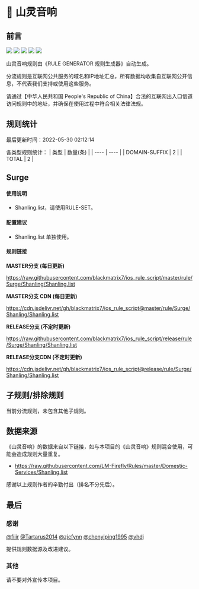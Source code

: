 # 🧸 山灵音响

## 前言

![](https://shields.io/badge/-移除重复规则-ff69b4) ![](https://shields.io/badge/-DOMAIN与DOMAIN--SUFFIX合并-green) ![](https://shields.io/badge/-DOMAIN--SUFFIX间合并-critical) ![](https://shields.io/badge/-DOMAIN--SUFFIX与DOMAIN--KEYWORD合并-blue) ![](https://shields.io/badge/-IP--CIDR(6)合并-blueviolet) 

山灵音响规则由《RULE GENERATOR 规则生成器》自动生成。

分流规则是互联网公共服务的域名和IP地址汇总，所有数据均收集自互联网公开信息，不代表我们支持或使用这些服务。

请通过【中华人民共和国 People's Republic of China】合法的互联网出入口信道访问规则中的地址，并确保在使用过程中符合相关法律法规。

## 规则统计

最后更新时间：2022-05-30 02:12:14

各类型规则统计：
| 类型 | 数量(条)  | 
| ---- | ----  |
| DOMAIN-SUFFIX | 2  | 
| TOTAL | 2  | 


## Surge 

#### 使用说明
- Shanling.list，请使用RULE-SET。

#### 配置建议
- Shanling.list 单独使用。

#### 规则链接
**MASTER分支 (每日更新)**

https://raw.githubusercontent.com/blackmatrix7/ios_rule_script/master/rule/Surge/Shanling/Shanling.list

**MASTER分支 CDN (每日更新)**

https://cdn.jsdelivr.net/gh/blackmatrix7/ios_rule_script@master/rule/Surge/Shanling/Shanling.list

**RELEASE分支 (不定时更新)**

https://raw.githubusercontent.com/blackmatrix7/ios_rule_script/release/rule/Surge/Shanling/Shanling.list

**RELEASE分支CDN (不定时更新)**

https://cdn.jsdelivr.net/gh/blackmatrix7/ios_rule_script@release/rule/Surge/Shanling/Shanling.list

## 子规则/排除规则


当前分流规则，未包含其他子规则。

## 数据来源

《山灵音响》的数据来自以下链接，如与本项目的《山灵音响》规则混合使用，可能会造成规则大量重复。

- https://raw.githubusercontent.com/LM-Firefly/Rules/master/Domestic-Services/Shanling.list


感谢以上规则作者的辛勤付出（排名不分先后）。

## 最后

### 感谢

[@fiiir](https://github.com/fiiir) [@Tartarus2014](https://github.com/Tartarus2014) [@zjcfynn](https://github.com/zjcfynn) [@chenyiping1995](https://github.com/chenyiping1995) [@vhdj](https://github.com/vhdj)

提供规则数据源及改进建议。

### 其他

请不要对外宣传本项目。